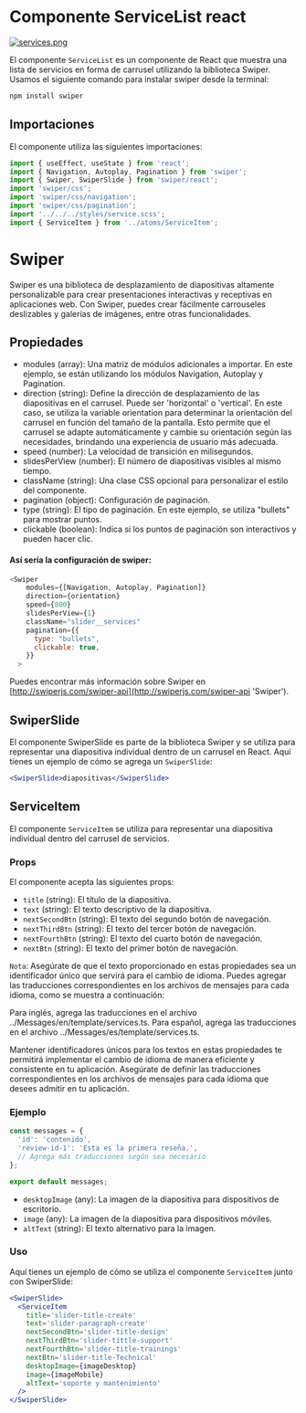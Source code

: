 # Componente ServiceList react

[![services.png](https://i.postimg.cc/MKxq3C2h/services.png)](https://postimg.cc/xqswcFdR)

El componente `ServiceList` es un componente de React que muestra una lista de servicios en forma de carrusel utilizando la biblioteca Swiper. Usamos el
siguiente comando para instalar swiper desde la terminal:

```js
npm install swiper
```

## Importaciones

El componente utiliza las siguientes importaciones:

```jsx
import { useEffect, useState } from 'react';
import { Navigation, Autoplay, Pagination } from 'swiper';
import { Swiper, SwiperSlide } from 'swiper/react';
import 'swiper/css';
import 'swiper/css/navigation';
import 'swiper/css/pagination';
import '../../../styles/service.scss';
import { ServiceItem } from '../atoms/ServiceItem';
```

# Swiper

Swiper es una biblioteca de desplazamiento de diapositivas altamente personalizable para crear presentaciones interactivas y receptivas en aplicaciones web. Con Swiper, puedes crear fácilmente carrouseles deslizables y galerías de imágenes, entre otras funcionalidades.

## Propiedades

- modules (array): Una matriz de módulos adicionales a importar. En este ejemplo, se están utilizando los módulos Navigation, Autoplay y Pagination.
- direction (string): Define la dirección de desplazamiento de las diapositivas en el carrusel. Puede ser 'horizontal' o 'vertical'. En este caso, se utiliza la variable orientation para determinar la orientación del carrusel en función del tamaño de la pantalla. Esto permite que el carrusel se adapte automáticamente y cambie su orientación según las necesidades, brindando una experiencia de usuario más adecuada.
- speed (number): La velocidad de transición en milisegundos.
- slidesPerView (number): El número de diapositivas visibles al mismo tiempo.
- className (string): Una clase CSS opcional para personalizar el estilo del componente.
- pagination (object): Configuración de paginación.
- type (string): El tipo de paginación. En este ejemplo, se utiliza "bullets" para mostrar puntos.
- clickable (boolean): Indica si los puntos de paginación son interactivos y pueden hacer clic.

#### Así sería la configuración de swiper:

```js
<Swiper
    modules={[Navigation, Autoplay, Pagination]}
    direction={orientation}
    speed={800}
    slidesPerView={1}
    className="slider__services"
    pagination={{
      type: "bullets",
      clickable: true,
    }}
  >
```

Puedes encontrar más información sobre Swiper en [http://swiperjs.com/swiper-api](http://swiperjs.com/swiper-api 'Swiper').

## SwiperSlide

El componente SwiperSlide es parte de la biblioteca Swiper y se utiliza para representar una diapositiva individual dentro de un carrusel en React. Aquí tienes un ejemplo de cómo se agrega un `SwiperSlide`:

```jsx
<SwiperSlide>diapositivas</SwiperSlide>
```

## ServiceItem

El componente `ServiceItem` se utiliza para representar una diapositiva individual dentro del carrusel de servicios.

### Props

El componente acepta las siguientes props:

- `title` (string): El título de la diapositiva.
- `text` (string): El texto descriptivo de la diapositiva.
- `nextSecondBtn` (string): El texto del segundo botón de navegación.
- `nextThirdBtn` (string): El texto del tercer botón de navegación.
- `nextFourthBtn` (string): El texto del cuarto botón de navegación.
- `nextBtn` (string): El texto del primer botón de navegación.

`Nota`: Asegúrate de que el texto proporcionado en estas propiedades sea un identificador único que servirá para el cambio de idioma. Puedes agregar las traducciones correspondientes en los archivos de mensajes para cada idioma, como se muestra a continuación:

Para inglés, agrega las traducciones en el archivo ../Messages/en/template/services.ts.
Para español, agrega las traducciones en el archivo ../Messages/es/template/services.ts.

Mantener identificadores únicos para los textos en estas propiedades te permitirá implementar el cambio de idioma de manera eficiente y consistente en tu aplicación. Asegúrate de definir las traducciones correspondientes en los archivos de mensajes para cada idioma que desees admitir en tu aplicación.

### Ejemplo

```js
const messages = {
  'id': 'contenido',
  'review-id-1': 'Esta es la primera reseña.',
  // Agrega más traducciones según sea necesario
};

export default messages;
```

- `desktopImage` (any): La imagen de la diapositiva para dispositivos de escritorio.
- `image` (any): La imagen de la diapositiva para dispositivos móviles.
- `altText` (string): El texto alternativo para la imagen.

### Uso

Aquí tienes un ejemplo de cómo se utiliza el componente `ServiceItem` junto con SwiperSlide:

```jsx
<SwiperSlide>
  <ServiceItem
    title='slider-title-create'
    text='slider-paragraph-create'
    nextSecondBtn='slider-title-design'
    nextThirdBtn='slider-tittle-support'
    nextFourthBtn='slider-title-trainings'
    nextBtn='slider-title-Technical'
    desktopImage={imageDesktop}
    image={imageMobile}
    altText='soporte y mantenimiento'
  />
</SwiperSlide>
```
